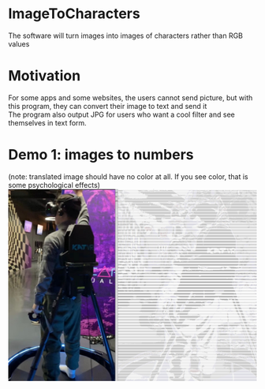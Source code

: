# ImageToCharacters
The software will turn images into images of characters rather than RGB values<br>

# Motivation
For some apps and some websites, the users cannot send picture, but with this program, they can convert their image to text and send it<br>
The program also output JPG for users who want a cool filter and see themselves in text form.<br>

# Demo 1: images to numbers
(note: translated image should have no color at all. If you see color, that is some psychological effects)<br>
<img src="imgTochar.jpg"/>
